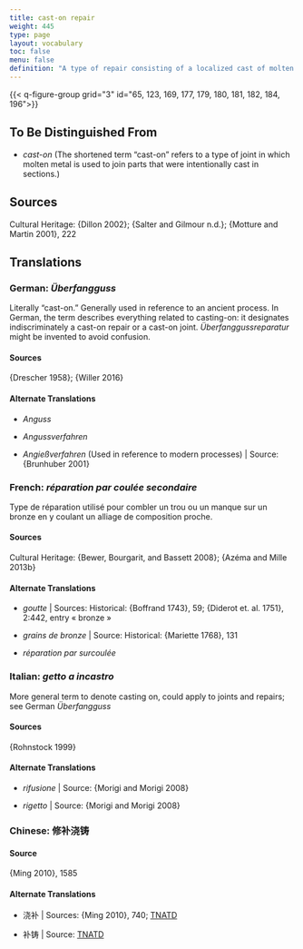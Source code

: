 ```yaml
---
title: cast-on repair
weight: 445
type: page
layout: vocabulary
toc: false
menu: false
definition: "A type of repair consisting of a localized cast of molten copper alloy to fill cavities or other %%casting defects**%%**. Cast-on repairs may fill a void in the sculpture or secure a separately formed %%patch%% or element to the cast. See [I.4](#I.4)."
---
```


{{< q-figure-group grid="3" id="65, 123, 169, 177, 179, 180, 181, 182, 184, 196">}}

## To Be Distinguished From

- *cast-on* (The shortened term “cast-on” refers to a type of joint in which molten metal is used to join parts that were intentionally cast in sections.)

## Sources

Cultural Heritage: {Dillon 2002}; {Salter and Gilmour n.d.}; {Motture and Martin 2001}, 222

## Translations

<div class="accordion">

### **German**: *Überfangguss*

Literally “cast-on.” Generally used in reference to an ancient process. In German, the term describes everything related to casting-on: it designates indiscriminately a cast-on repair or a cast-on joint. *Überfanggussreparatur* might be invented to avoid confusion.

#### Sources

{Drescher 1958}; {Willer 2016}

#### Alternate Translations

- *Anguss*

- *Angussverfahren*

- *Angießverfahren* (Used in reference to modern processes) | Source: {Brunhuber 2001}

### **French**: *réparation par coulée secondaire*

Type de réparation utilisé pour combler un trou ou un manque sur un bronze en y coulant un alliage de composition proche.

#### Sources

Cultural Heritage: {Bewer, Bourgarit, and Bassett 2008}; {Azéma and Mille 2013b}

#### Alternate Translations

- *goutte* | Sources: Historical: {Boffrand 1743}, 59; {Diderot et. al. 1751}, 2:442, entry « bronze »

- *grains de bronze* | Source: Historical: {Mariette 1768}, 131

- *réparation par surcoulée*

### **Italian**: *getto a incastro*

More general term to denote casting on, could apply to joints and repairs; see German *Überfangguss*

#### Sources

{Rohnstock 1999}  

#### Alternate Translations

- *rifusione* | Source: {Morigi and Morigi 2008}

- *rigetto* | Source: {Morigi and Morigi 2008}  

### **Chinese**: 修补浇铸

#### Source

{Ming 2010}, 1585

#### Alternate Translations

- 浇补 | Sources: {Ming 2010}, 740; [TNATD](https://terms.naer.edu.tw/detail/3457911/?index=3)

- 补铸 | Source: [TNATD](https://terms.naer.edu.tw/detail/3457911/?index=3)

</div>

